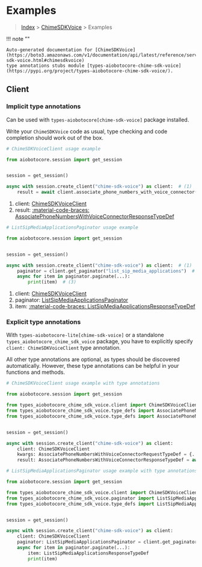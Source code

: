 # Examples

> [Index](../README.md) > [ChimeSDKVoice](./README.md) > Examples

!!! note ""

    Auto-generated documentation for [ChimeSDKVoice](https://boto3.amazonaws.com/v1/documentation/api/latest/reference/services/chime-sdk-voice.html#chimesdkvoice)
    type annotations stubs module [types-aiobotocore-chime-sdk-voice](https://pypi.org/project/types-aiobotocore-chime-sdk-voice/).

## Client

### Implicit type annotations

Can be used with `types-aiobotocore[chime-sdk-voice]` package installed.

Write your `ChimeSDKVoice` code as usual,
type checking and code completion should work out of the box.



```python
# ChimeSDKVoiceClient usage example

from aiobotocore.session import get_session


session = get_session()

async with session.create_client("chime-sdk-voice") as client:  # (1)
    result = await client.associate_phone_numbers_with_voice_connector()  # (2)
```

1. client: [ChimeSDKVoiceClient](./client.md)
2. result: [:material-code-braces: AssociatePhoneNumbersWithVoiceConnectorResponseTypeDef](./type_defs.md#associatephonenumberswithvoiceconnectorresponsetypedef) 



```python
# ListSipMediaApplicationsPaginator usage example

from aiobotocore.session import get_session


session = get_session()

async with session.create_client("chime-sdk-voice") as client:  # (1)
    paginator = client.get_paginator("list_sip_media_applications")  # (2)
    async for item in paginator.paginate(...):
        print(item)  # (3)
```

1. client: [ChimeSDKVoiceClient](./client.md)
2. paginator: [ListSipMediaApplicationsPaginator](./paginators.md#listsipmediaapplicationspaginator)
3. item: [:material-code-braces: ListSipMediaApplicationsResponseTypeDef](./type_defs.md#listsipmediaapplicationsresponsetypedef) 




### Explicit type annotations

With `types-aiobotocore-lite[chime-sdk-voice]`
or a standalone `types_aiobotocore_chime_sdk_voice` package, you have to explicitly specify
`client: ChimeSDKVoiceClient` type annotation.

All other type annotations are optional, as types should be discovered automatically.
However, these type annotations can be helpful in your functions and methods.


```python
# ChimeSDKVoiceClient usage example with type annotations

from aiobotocore.session import get_session

from types_aiobotocore_chime_sdk_voice.client import ChimeSDKVoiceClient
from types_aiobotocore_chime_sdk_voice.type_defs import AssociatePhoneNumbersWithVoiceConnectorResponseTypeDef
from types_aiobotocore_chime_sdk_voice.type_defs import AssociatePhoneNumbersWithVoiceConnectorRequestTypeDef


session = get_session()

async with session.create_client("chime-sdk-voice") as client:
    client: ChimeSDKVoiceClient
    kwargs: AssociatePhoneNumbersWithVoiceConnectorRequestTypeDef = {...}
    result: AssociatePhoneNumbersWithVoiceConnectorResponseTypeDef = await client.associate_phone_numbers_with_voice_connector(**kwargs)
```



```python
# ListSipMediaApplicationsPaginator usage example with type annotations

from aiobotocore.session import get_session

from types_aiobotocore_chime_sdk_voice.client import ChimeSDKVoiceClient
from types_aiobotocore_chime_sdk_voice.paginator import ListSipMediaApplicationsPaginator
from types_aiobotocore_chime_sdk_voice.type_defs import ListSipMediaApplicationsResponseTypeDef


session = get_session()

async with session.create_client("chime-sdk-voice") as client:
    client: ChimeSDKVoiceClient
    paginator: ListSipMediaApplicationsPaginator = client.get_paginator("list_sip_media_applications")
    async for item in paginator.paginate(...):
        item: ListSipMediaApplicationsResponseTypeDef
        print(item)
```


